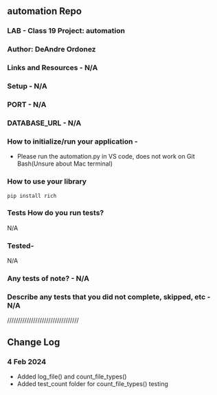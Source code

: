 ## automation Repo

### LAB - Class 19 Project: automation

### Author: DeAndre Ordonez

### Links and Resources - N/A

### Setup - N/A

### PORT - N/A

### DATABASE_URL - N/A

### How to initialize/run your application - 

- Please run the automation.py in VS code, does not work on Git Bash(Unsure about Mac terminal)

### How to use your library

`pip install rich`

### Tests How do you run tests?

N/A

### Tested-

N/A

### Any tests of note? - N/A

### Describe any tests that you did not complete, skipped, etc - N/A

/////////////////////////////////

## Change Log

### 4 Feb 2024

- Added log_file() and count_file_types()
- Added test_count folder for count_file_types() testing